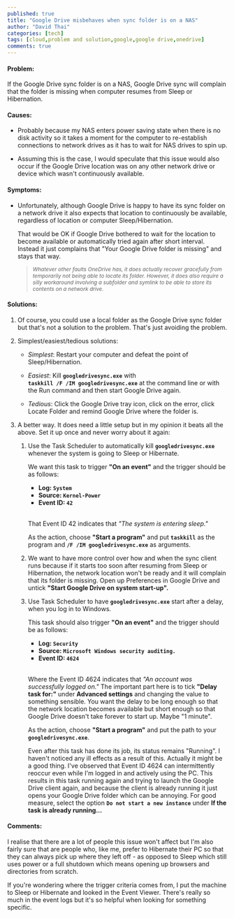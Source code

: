 ```yaml
---
published: true
title: "Google Drive misbehaves when sync folder is on a NAS"
author: "David Thai"
categories: [tech]
tags: [cloud,problem and solution,google,google drive,onedrive]
comments: true
---
```

#### Problem:
If the Google Drive sync folder is on a NAS, Google Drive sync will complain that the folder is missing when computer resumes from Sleep or Hibernation.

#### Causes:
* Probably because my NAS enters power saving state when there is no disk activity so it takes a moment for the computer to re-establish connections to network drives as it has to wait for NAS drives to spin up.

* Assuming this is the case, I would speculate that this issue would also occur if the Google Drive location was on any other network drive or device which wasn't continuously available.
 
#### Symptoms:
* Unfortunately, although Google Drive is happy to have its sync folder on a network drive it also expects that location to continuously be available, regardless of location or computer Sleep/Hibernation.
 
  That would be OK if Google Drive bothered to wait for the location to become  available or automatically tried again after short interval. Instead it just complains that "Your Google Drive folder is missing" and stays that way.

   <blockquote style="font-size:12px; font-style: oblique;">Whatever other faults OneDrive has, it does actually recover gracefully from temporarily not being able to locate its folder. However, it does also require a silly workaround involving a subfolder and symlink to be able to store its contents on a network drive.</blockquote>
   

#### Solutions:
1. Of course, you could use a local folder as the Google Drive sync folder but that's not a solution to the problem. That's just avoiding the problem.

2. Simplest/easiest/tedious solutions:
    +   *Simplest*: Restart your computer and defeat the point of Sleep/Hibernation.
    
    +   *Easiest*: Kill **`googledrivesync.exe`** with  
        **`taskkill /F /IM googledrivesync.exe`** at the command line or with the Run command and then start Google Drive again.
    
    +  *Tedious*:   Click the Google Drive tray icon, click on the error, click Locate Folder and remind Google Drive where the folder is.
    
3. A better way. It does need a little setup but in my opinion it beats all the above. Set it up once and never worry about it again:  
    1. Use the Task Scheduler to automatically kill **`googledrivesync.exe`** whenever the system is going to Sleep or Hibernate.
    
        We want this task to trigger **"On an event"** and the trigger should be as follows:
        
        - **Log: `System`**  
        - **Source: `Kernel-Power`**  
        - **Event ID: `42`**
<br /><br />

       That Event ID 42 indicates that *"The system is entering sleep."*
        
        As the action, choose **"Start a program"** and put **`taskkill`** as the program and **`/F /IM googledrivesync.exe`** as arguments.  

    2. We want to have more control over how and when the sync client runs because if it starts too soon after resuming from Sleep or Hibernation, the network location won't be ready and it will complain that its folder is missing.  Open up Preferences in Google Drive and untick **"Start Google Drive on system start-up".**  

    3. Use Task Scheduler to have **`googledrivesync.exe`** start after a delay, when you log in to Windows.
    
        This task should also trigger **"On an event"** and the trigger should be as follows:

        - **Log: `Security`**  
        - **Source: `Microsoft Windows security auditing.`**  
        - **Event ID: `4624`**
<br /><br />

       Where the Event ID 4624 indicates that *"An account was successfully logged on."* The important part here is to tick **"Delay task for:"** under **Advanced settings** and changing the value to something sensible. You want the delay to be long enough so that the network location becomes available but short enough so that Google Drive doesn't take forever to start up. Maybe "1 minute".

        As the action, choose **"Start a program"** and put the path to your **`googledrivesync.exe`**.
        
        Even after this task has done its job, its status remains "Running". I haven't noticed any ill effects as a result of this. Actually it might be a good thing. I've observed that Event ID 4624 can intermittently reoccur even while I'm logged in and actively using the PC. This results in this task running again and trying to launch the Google Drive client again, and because the client is already running it just opens your Google Drive folder which can be annoying. For good measure, select the option **`Do not start a new instance`** under **If the task is already running...**
        
#### Comments:
I realise that there are a lot of people this issue won't affect but I'm also fairly sure that are people who, like me, prefer to Hibernate their PC so that they can always pick up where they left off - as opposed to Sleep which still uses power or a full shutdown which means opening up browsers and directories from scratch.

If you're wondering where the trigger criteria comes from, I put the machine to Sleep or Hibernate and looked in the Event Viewer. There's really so much in the event logs but it's so helpful when looking for something specific.


